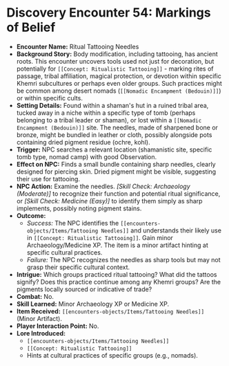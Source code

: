 # Discovery Encounter 54: Markings of Belief

*   **Encounter Name:** Ritual Tattooing Needles
*   **Background Story:** Body modification, including tattooing, has ancient roots. This encounter uncovers tools used not just for decoration, but potentially for `[[Concept: Ritualistic Tattooing]]` - marking rites of passage, tribal affiliation, magical protection, or devotion within specific Khemri subcultures or perhaps even older groups. Such practices might be common among desert nomads (`[[Nomadic Encampment (Bedouin)]]`) or within specific cults.
*   **Setting Details:** Found within a shaman's hut in a ruined tribal area, tucked away in a niche within a specific type of tomb (perhaps belonging to a tribal leader or shaman), or lost within a `[[Nomadic Encampment (Bedouin)]]` site. The needles, made of sharpened bone or bronze, might be bundled in leather or cloth, possibly alongside pots containing dried pigment residue (ochre, kohl).
*   **Trigger:** NPC searches a relevant location (shamanistic site, specific tomb type, nomad camp) with good Observation.
*   **Effect on NPC:** Finds a small bundle containing sharp needles, clearly designed for piercing skin. Dried pigment might be visible, suggesting their use for tattooing.
*   **NPC Action:** Examine the needles. *[Skill Check: Archaeology (Moderate)]* to recognize their function and potential ritual significance, or *[Skill Check: Medicine (Easy)]* to identify them simply as sharp implements, possibly noting pigment stains.
*   **Outcome:**
    *   *Success:* The NPC identifies the `[[encounters-objects/Items/Tattooing Needles]]` and understands their likely use in `[[Concept: Ritualistic Tattooing]]`. Gain minor Archaeology/Medicine XP. The item is a minor artifact hinting at specific cultural practices.
    *   *Failure:* The NPC recognizes the needles as sharp tools but may not grasp their specific cultural context.
*   **Intrigue:** Which groups practiced ritual tattooing? What did the tattoos signify? Does this practice continue among any Khemri groups? Are the pigments locally sourced or indicative of trade?
*   **Combat:** No.
*   **Skill Learned:** Minor Archaeology XP or Medicine XP.
*   **Item Received:** `[[encounters-objects/Items/Tattooing Needles]]` (Minor Artifact).
*   **Player Interaction Point:** No.
*   **Lore Introduced:**
    *   `[[encounters-objects/Items/Tattooing Needles]]`
    *   `[[Concept: Ritualistic Tattooing]]`
    *   Hints at cultural practices of specific groups (e.g., nomads). 